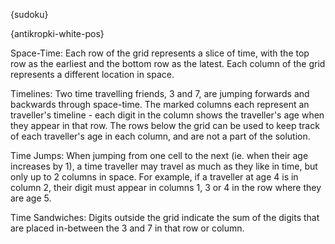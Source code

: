 {sudoku}

{antikropki-white-pos}

Space-Time: Each row of the grid represents a slice of time, with the top row as the earliest and the bottom row as the latest. Each column of the grid represents a different location in space.

Timelines: Two time travelling friends, 3 and 7, are jumping forwards and backwards through space-time. The marked columns each represent an traveller's timeline - each digit in the column shows the traveller's age when they appear in that row. The rows below the grid can be used to keep track of each traveller's age in each column, and are not a part of the solution.

Time Jumps: When jumping from one cell to the next (ie. when their age increases by 1), a time traveller may travel as much as they like in time, but only up to 2 columns in space. For example, if a traveller at age 4 is in column 2, their digit must appear in columns 1, 3 or 4 in the row where they are age 5.

Time Sandwiches: Digits outside the grid indicate the sum of the digits that are placed in-between the 3 and 7 in that row or column.